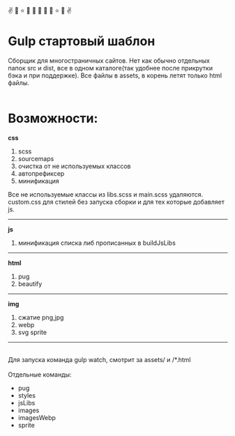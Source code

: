 :v:
:metal:
:star:
:hankey:
:hankey:
:hankey:
:hankey:
:hankey:
:star:
:metal:
:v:
# Gulp стартовый шаблон
Сборщик для многостраничных сайтов. Нет как обычно отдельных папок src и dist, все в одном каталоге(так удобнее после прикрутки бэка и при поддержке). Все файлы в assets, в корень летят только html файлы.
<br>
<br>

# Возможности:

**css**
1. scss
2. sourcemaps
3. очистка от не используемых классов
4. автопрефиксер
5. минификация

Все не используемые классы из libs.scss и main.scss удаляются. сustom.css для стилей без запуска сборки и для тех которые добавляет js.

----------------

**js**
1. минификация списка либ прописанных в buildJsLibs

----------------

**html**
1. pug
2. beautify

----------------

**img**
1. сжатие png,jpg
2. webp
3. svg sprite

----------------
<br>
Для запуска команда gulp watch, смотрит за assets/ и /*.html
<br>
<br>
Отдельные команды:

+ pug 
+ styles
+ jsLibs
+ images
+ imagesWebp
+ sprite
